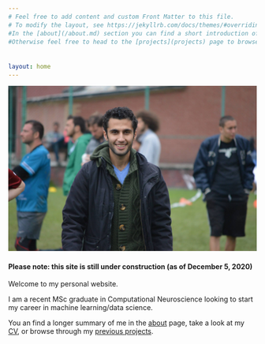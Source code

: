 ```yaml
---
# Feel free to add content and custom Front Matter to this file.
# To modify the layout, see https://jekyllrb.com/docs/themes/#overriding-theme-defaults
#In the [about](/about.md) section you can find a short introduction of my background.
#Otherwise feel free to head to the [projects](projects) page to browse some of my previous work.


layout: home
---
```


![profile](/assets/profile2.jpg)

#### Please note: this site is still under construction (as of December 5, 2020)

Welcome to my personal website.

I am a recent MSc graduate in Computational Neuroscience looking to start my career in machine learning/data science.

You an find a longer summary of me in the [about](/about) page, take a look at my [CV](/assets/CV_Huseyin_Camalan.pdf), or browse through my [previous projects](/projects).
